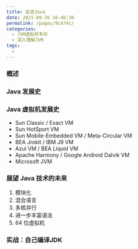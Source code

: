 ```yaml
---
title: 走进Java
date: 2021-09-26 16:46:30
permalink: /pages/9c474c/
categories:
  - JVM虚拟机专栏
  - 深入理解JVM
tags:
  - 
---
```

### 概述

### Java 发展史
### Java 虚拟机发展史

- Sun Classic / Exact VM
- Sun HotSport VM
- Sun Mobile-Embedded VM / Meta-Circular VM
- BEA Jrokit / IBM J9 VM
- Azul VM / BEA Liquid VM
- Apache Harmony / Google Android Dalvik VM
- Microsoft JVM

### 展望 Java 技术的未来

1. 模块化
2. 混合语言
3. 多核并行
4. 进一步丰富语法
5. 64 位虚拟机

### 实战：自己编译JDK
